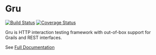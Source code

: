 # Gru

[![Build Status](https://travis-ci.org/agorapulse/gru.svg?branch=master)](https://travis-ci.org/agorapulse/gru) [![Coverage Status](https://coveralls.io/repos/github/agorapulse/gru/badge.svg?branch=master)](https://coveralls.io/github/agorapulse/gru?branch=master)

Gru is HTTP interaction testing framework with out-of-box support for Grails and REST interfaces.

See [Full Documentation](https://agorapulse.github.io/gru/)

